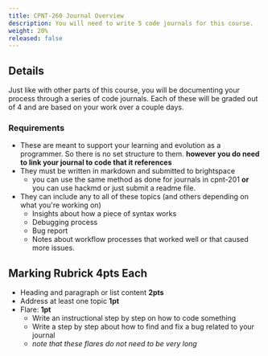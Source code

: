 ```yaml
---
title: CPNT-260 Journal Overview
description: You will need to write 5 code journals for this course.
weight: 20%
released: false
---
```


## Details

Just like with other parts of this course, you will be documenting your process through a series of code journals. Each of these will be graded out of 4 and are based on your work over a couple days.

### Requirements

- These are meant to support your learning and evolution as a programmer. So there is no set structure to them. **however you do need to link your journal to code that it references**
- They must be written in markdown and submitted to brightspace
  - you can use the same method as done for journals in cpnt-201 **or** you can use hackmd or just submit a readme file.
- They can include any to all of these topics (and others depending on what you're working on)
  - Insights about how a piece of syntax works
  - Debugging process
  - Bug report
  - Notes about workflow processes that worked well or that caused more issues.

## Marking Rubrick **4pts Each**

- Heading and paragraph or list content **2pts**
- Address at least one topic **1pt**
- Flare: **1pt**
  - Write an instructional step by step on how to code something
  - Write a step by step about how to find and fix a bug related to your journal
  - _note that these flares do not need to be very long_
